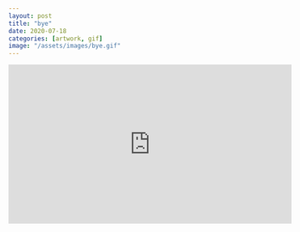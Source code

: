 ```yaml
---
layout: post
title: "bye"
date: 2020-07-18
categories: [artwork, gif]
image: "/assets/images/bye.gif"
---
```


<iframe width="560" height="315" src="https://www.youtube.com/embed/psrn4okBOn0" frameborder="0" allow="accelerometer; autoplay; encrypted-media; gyroscope; picture-in-picture" allowfullscreen></iframe>
